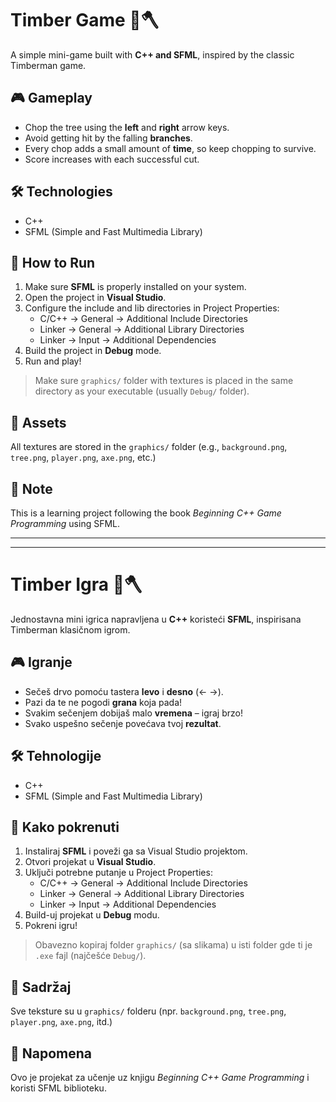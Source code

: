 # Timber Game 🌲🪓

A simple mini-game built with **C++ and SFML**, inspired by the classic Timberman game.

## 🎮 Gameplay

- Chop the tree using the **left** and **right** arrow keys.
- Avoid getting hit by the falling **branches**.
- Every chop adds a small amount of **time**, so keep chopping to survive.
- Score increases with each successful cut.

## 🛠️ Technologies

- C++
- SFML (Simple and Fast Multimedia Library)

## 🚀 How to Run

1. Make sure **SFML** is properly installed on your system.
2. Open the project in **Visual Studio**.
3. Configure the include and lib directories in Project Properties:
   - C/C++ → General → Additional Include Directories
   - Linker → General → Additional Library Directories
   - Linker → Input → Additional Dependencies
4. Build the project in **Debug** mode.
5. Run and play!

> Make sure `graphics/` folder with textures is placed in the same directory as your executable (usually `Debug/` folder).

## 📁 Assets

All textures are stored in the `graphics/` folder (e.g., `background.png`, `tree.png`, `player.png`, `axe.png`, etc.)

## 📌 Note

This is a learning project following the book *Beginning C++ Game Programming* using SFML.

---

---

# Timber Igra 🌲🪓

Jednostavna mini igrica napravljena u **C++** koristeći **SFML**, inspirisana Timberman klasičnom igrom.

## 🎮 Igranje

- Sečeš drvo pomoću tastera **levo** i **desno** (← →).
- Pazi da te ne pogodi **grana** koja pada!
- Svakim sečenjem dobijaš malo **vremena** – igraj brzo!
- Svako uspešno sečenje povećava tvoj **rezultat**.

## 🛠️ Tehnologije

- C++
- SFML (Simple and Fast Multimedia Library)

## 🚀 Kako pokrenuti

1. Instaliraj **SFML** i poveži ga sa Visual Studio projektom.
2. Otvori projekat u **Visual Studio**.
3. Uključi potrebne putanje u Project Properties:
   - C/C++ → General → Additional Include Directories
   - Linker → General → Additional Library Directories
   - Linker → Input → Additional Dependencies
4. Build-uj projekat u **Debug** modu.
5. Pokreni igru!

> Obavezno kopiraj folder `graphics/` (sa slikama) u isti folder gde ti je `.exe` fajl (najčešće `Debug/`).

## 📁 Sadržaj

Sve teksture su u `graphics/` folderu (npr. `background.png`, `tree.png`, `player.png`, `axe.png`, itd.)

## 📌 Napomena

Ovo je projekat za učenje uz knjigu *Beginning C++ Game Programming* i koristi SFML biblioteku.
